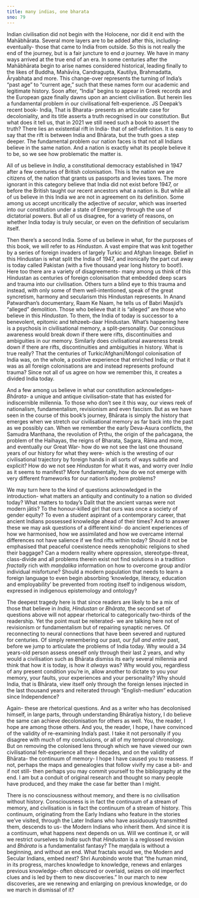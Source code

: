 ```yaml
---
title: many indias, one bharata
sno: 79
---
```


Indian civilisation did not begin with the Holocene, nor did it end with the Mahābhārata. Several more layers are to be added after this, including- eventually- those that came to India from outside. So this is not really the end of the journey, but is a fair juncture to end *a* journey. We have in many ways arrived at the true end of an era. In some centuries after the Mahābhārata begin to arise names considered historical, leading finally to the likes of Buddha, Mahāvīra, Candragupta, Kautilya, Brahmadatta, Āryabhaṭa and more. This change-over represents the turning of India’s “past age” to “current age,” such that these names form our academic and legitimate history. Soon after, “India” begins to appear in Greek records and the European gaze finally dawns upon an ancient civilisation. But herein lies a fundamental problem in our civilisational felt-experience. JS Deepak’s recent book- India, That is Bharata- presents an articulate case for decoloniality, and its title asserts a truth recognised in our constitution. But what does it tell us, that in 2021 we still need such a book to assert the truth? There lies an existential rift in India- that of self-definition. It is easy to say that the rift is between India and Bhārata, but the truth goes a step deeper. The fundamental problem our nation faces is that not all Indians believe in the same nation. And a nation is exactly what its people believe it to be, so we see how problematic the matter is.

All of us believe in *India*, a constitutional democracy established in 1947 after a few centuries of British colonisation. This is the nation we are citizens of, the nation that grants us passports and levies taxes. The more ignorant in this category believe that India did not exist before 1947, or before the British taught our recent ancestors what a nation is. But while all of us believe in this India we are not in agreement on its definition. Some among us accept uncritically the adjective of *secular*, which was inserted into our constitution under a state of Emergency through the use of dictatorial powers. But all of us disagree, for a variety of reasons, on whether India today is truly secular, or even on the definition of secularism itself.

Then there’s a second India. Some of us believe in what, for the purposes of this book, we will refer to as *Hindustan*. A vast empire that was knit together by a series of foreign invaders of largely Turkic and Afghan lineage. Belief in this Hindustan is what split the India of 1947, and ironically the part cut away is today called Pakistan (with a five thousand year long history to boot!). Here too there are a variety of disagreements- many among us think of this Hindustan as centuries of foreign colonisation that embedded deep scars and trauma into our civilisation. Others turn a blind eye to this trauma and instead, with only some of them well-intentioned, speak of the great syncretism, harmony and secularism this Hindustan represents. In Anand Patwardhan’s documentary, Raam Ke Naam, he tells us of Babri Masjid’s “alleged” demolition. Those who believe that it is “alleged” are those who believe in this *Hindustan*. To them, the India of today is successor to a benevolent, epitomic and tehzeeb-daar Hindustan. What’s happening here is a psychosis in civilisational memory, a split-personality. Our conscious awareness would break down if there were rifts, discontinuities and ambiguities in our memory. Similarly does civilisational awareness break down if there are rifts, discontinuities and ambiguities in history. What is true really? That the centuries of Turkic/Afghani/Mongol colonisation of India was, on the whole, a positive experience that enriched India; or that it was as all foreign colonisations are and instead represents profound trauma? Since not all of us agree on how we remember this, it creates a divided India today.

And a few among us believe in what our constitution acknowledges- *Bhārata*- a unique and antique civilisation-state that has existed for indiscernible millennia. To those who don’t see it this way, our views reek of nationalism, fundamentalism, revisionism and even fascism. But as we have seen in the course of this book’s journey, Bhārata is simply the history that emerges when we stretch our civilisational memory as far back into the past as we possibly can. When we remember the early Deva-Asura conflicts, the Samudra Manthana, the revolution of Pṛthu, the origin of the pañcagaṇa, the problem of the Haihayas, the reigns of Bharata, Sagara, Rāma and more, and eventually our Great War- how do we not see the last one thousand years of our history for what they were- which is the wresting of our civilisational trajectory by foreign hands in all sorts of ways subtle and explicit? How do we not see *Hindustan* for what it was, and worry over *India* as it seems to manifest? More fundamentally, how do we not emerge with very different frameworks for our nation’s modern problems?

We may turn here to the kind of questions acknowledged in the introduction- what matters an antiquity and continuity to a nation so divided today? What matters to today’s Dalit that the ancient varṇas were not modern jātis? To the honour-killed girl that ours was once a society of gender equity? To even a student aspirant of a contemporary career, that ancient Indians possessed knowledge ahead of their times? And to answer these we may ask questions of a different kind- do ancient experiences of how we harmonised, how we assimilated and how we overcame internal differences not have salience if we find rifts within today? Should it not be emphasised that peaceful coexistence needs xenophobic religions to shed their baggage? Can a modern reality where oppression, stereotype-threat, class-divide and all problems therein exist not find solutions in a tradition *fractally* rich with *maṇḍalika* information on how to overcome group and/or individual misfortune? Should a modern population that needs to learn a foreign language to even begin absorbing ‘knowledge, literacy, education and employability’ be prevented from rooting itself to indigenous wisdom, expressed in indigenous epistemology and ontology?

The deepest tragedy here is that since readers are likely to be a mix of those that believe in *India, Hindustan* or *Bhārata*, the second set of questions above will not appear rhetorical to categorically two-thirds of the readership. Yet the point must be reiterated- we are talking here not of revisionism or fundamentalism but of repairing synaptic nerves. Of reconnecting to neural connections that have been severed and ruptured for centuries. Of simply remembering our past, our *full and entire* past, before we jump to articulate the problems of India today. Why would a 34 years-old person assess oneself only through their last 2 years, and why would a civilisation such as Bhārata dismiss its early several millennia and think that how it is today, is how it *always* was? Why would you, regardless of any present condition you’re in, allow another to dictate to you your memory, your faults, your experiences and your personality? Why should India, that is Bhārata, view itself only through the foreign lenses injected in the last thousand years and reiterated through “English-medium” education since Independence?

Again- these are rhetorical questions. And as a writer who has decolonised himself, in large parts, through understanding Bhāratīya history, I do believe the same can achieve decolonisation for others as well. You, the reader, I hope are among those others. And you, the reader, I hope, I have convinced of the validity of re-examining India’s past. I take it not personally if you disagree with much of my conclusions, or all of my temporal chronology. But on removing the colonised lens through which we have viewed our own civilisational felt-experience all these decades, and on the validity of Bhārata- the continuum of memory- I hope I have caused you to reassess. If not, perhaps the maps and genealogies that follow vivify my case a bit- and if not still- then perhaps you may commit yourself to the bibliography at the end. I am but a conduit of original research and thought so many people have produced, and they make the case far better than I might.

There is no consciousness without memory, and there is no civilisation without history. Consciousness is in fact the continuum of a stream of memory, and civilisation is in fact the continuum of a stream of history. This continuum, originating from the Early Indians who feature in the stories we’ve visited, through the Later Indians who have assiduously transmitted them, descends to us- the Modern Indians who inherit them. And since it is a continuum, what happens next depends on us. Will we continue it, or will we restrict ourselves to *India* such that *Hindustan* is a reglossed revision and *Bhārata* is a fundamentalist fantasy? The maņḍala is without a beginning, and without an end. What fractals would we, the Modern and Secular Indians, embed next? Shri Aurobindo wrote that “the human mind, in its progress, marches knowledge to knowledge, renews and enlarges previous knowledge- often obscured or overlaid, seizes on old imperfect clues and is led by them to new discoveries.” In our march to new discoveries, are we renewing and enlarging on previous knowledge, or do we march in dismissal of it?